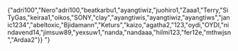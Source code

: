 {"adri100","Nero"adri100,"beatkarbu1,"ayangtiwiz,"juohiro1,"Zaaa1,"Terry,"SiTyGas,"keiraa1,"oikos,"SONY,"clay","ayangtiwis,"ayangtiwiz,"ayangtiws","janic1234","abeltoxic,"Bjidamann","Keturs","kaizo,"agatha2,"123,"oydi,"OYDI,"nindavend14,"jimsuw89,"yexsuw1,"nanda,"nandaaa,"hilmi123,"fer12e,"mthwjsn","Ardaa2"}}
"}

